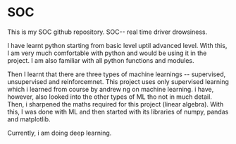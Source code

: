 # SOC
This is my SOC github repository. SOC-- real time driver drowsiness.

I have learnt python starting from basic level uptil advanced level. With this, I am very much comfortable with python and would be using it in the project.
I am also familiar with all python functions and modules.

Then I learnt that there are three types of machine learnings -- supervised, unsupervised and reinforcemnet.
This project uses only supervised learning which i learned from course by andrew ng on machine learning. i have, however, also looked into the other types of ML tho not in much detail.
Then, i sharpened the maths required for this project (linear algebra).
With this, I was done with ML and then started with its libraries of numpy, pandas and matplotlib.

Currently, i am doing deep learning.
